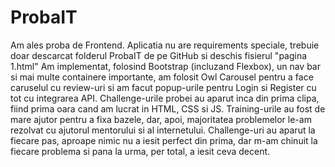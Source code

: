 # ProbaIT

Am ales proba de Frontend.
Aplicatia nu are requirements speciale, trebuie doar descarcat folderul ProbaIT de pe GitHub si deschis fisierul "pagina 1.html"
Am implementat, folosind Bootstrap (incluzand Flexbox), un nav bar si mai multe containere importante, am folosit Owl Carousel pentru a face caruselul cu review-uri si am facut popup-urile pentru Login si Register cu tot cu integrarea API.
Challenge-urile probei au aparut inca din prima clipa, fiind prima oara cand am lucrat in HTML, CSS si JS. Training-urile au fost de mare ajutor pentru a fixa bazele, dar, apoi, majoritatea problemelor le-am rezolvat cu ajutorul mentorului si al internetului. Challenge-uri au aparut la fiecare pas, aproape nimic nu a iesit perfect din prima, dar m-am chinuit la fiecare problema si pana la urma, per total, a iesit ceva decent.
